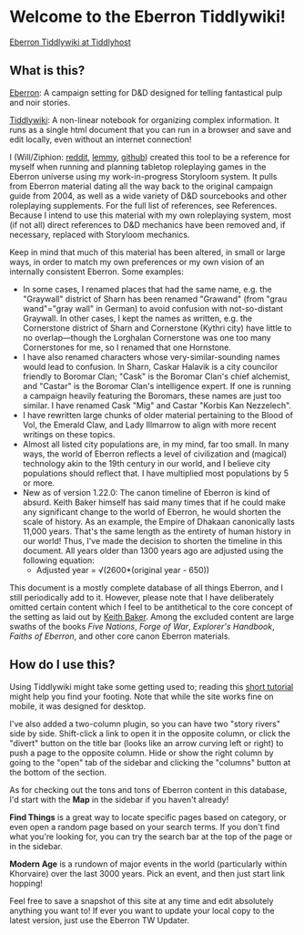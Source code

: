 # Welcome to the Eberron Tiddlywiki!

[Eberron Tiddlywiki at Tiddlyhost](https://eberron.tiddlyhost.com/)

## What is this?

[Eberron](https://en.wikipedia.org/wiki/Eberron): A campaign setting for D&D designed for telling fantastical pulp and noir stories.

[Tiddlywiki](https://tiddlywiki.com/): A non-linear notebook for organizing complex information. It runs as a single html document that you can run in a browser and save and edit locally, even without an internet connection!

I (Will/Ziphion: [reddit](https://www.reddit.com/u/ziphion), [lemmy](https://lemm.ee/u/ziphion), [github](https://github.com/wccbuck)) created this tool to be a reference for myself when running and planning tabletop roleplaying games in the Eberron universe using my work-in-progress Storyloom system. It pulls from Eberron material dating all the way back to the original campaign guide from 2004, as well as a wide variety of D&D sourcebooks and other roleplaying supplements. For the full list of references, see References. Because I intend to use this material with my own roleplaying system, most (if not all) direct references to D&D mechanics have been removed and, if necessary, replaced with Storyloom mechanics.

Keep in mind that much of this material has been altered, in small or large ways, in order to match my own preferences or my own vision of an internally consistent Eberron. Some examples:

* In some cases, I renamed places that had the same name, e.g. the "Graywall" district of Sharn has been renamed "Grawand" (from "grau wand"="gray wall" in German) to avoid confusion with not-so-distant Graywall. In other cases, I kept the names as written, e.g. the Cornerstone district of Sharn and Cornerstone (Kythri city) have little to no overlap—though the Lorghalan Cornerstone was one too many Cornerstones for me, so I renamed that one Hornstone.
* I have also renamed characters whose very-similar-sounding names would lead to confusion. In Sharn, Caskar Halavik is a city councilor friendly to Boromar Clan; "Cask" is the Boromar Clan's chief alchemist, and "Castar" is the Boromar Clan's intelligence expert. If one is running a campaign heavily featuring the Boromars, these names are just too similar. I have renamed Cask "Mig" and Castar "Korbis Kan Nezzelech".
* I have rewritten large chunks of older material pertaining to the Blood of Vol, the Emerald Claw, and Lady Illmarrow to align with more recent writings on these topics.
* Almost all listed city populations are, in my mind, far too small. In many ways, the world of Eberron reflects a level of civilization and (magical) technology akin to the 19th century in our world, and I believe city populations should reflect that. I have multiplied most populations by 5 or more.
* New as of version 1.22.0: The canon timeline of Eberron is kind of absurd. Keith Baker himself has said many times that if he could make any significant change to the world of Eberron, he would shorten the scale of history. As an example, the Empire of Dhakaan canonically lasts 11,000 years. That's the same length as the entirety of human history in our world! Thus, I've made the decision to shorten the timeline in this document. All years older than 1300 years ago are adjusted using the following equation:
    * Adjusted year = √(2600*(original year - 650))

This document is a mostly complete database of all things Eberron, and I still periodically add to it. However, please note that I have deliberately omitted certain content which I feel to be antithetical to the core concept of the setting as laid out by [Keith Baker](http://keith-baker.com). Among the excluded content are large swaths of the books *Five Nations*, *Forge of War*, *Explorer's Handbook*, *Faiths of Eberron*, and other core canon Eberron materials.

## How do I use this?

Using Tiddlywiki might take some getting used to; reading this [short tutorial](https://opensource.com/article/19/2/tiddlywiki) might help you find your footing. Note that while the site works fine on mobile, it was designed for desktop.

I've also added a two-column plugin, so you can have two "story rivers" side by side. Shift-click a link to open it in the opposite column, or click the "divert" button on the title bar (looks like an arrow curving left or right) to push a page to the opposite column. Hide or show the right column by going to the "open" tab of the sidebar and clicking the "columns" button at the bottom of the section.

As for checking out the tons and tons of Eberron content in this database, I'd start with the **Map** in the sidebar if you haven't already!

**Find Things** is a great way to locate specific pages based on category, or even open a random page based on your search terms. If you don't find what you're looking for, you can try the search bar at the top of the page or in the sidebar.

**Modern Age** is a rundown of major events in the world (particularly within Khorvaire) over the last 3000 years. Pick an event, and then just start link hopping!

Feel free to save a snapshot of this site at any time and edit absolutely anything you want to! If ever you want to update your local copy to the latest version, just use the Eberron TW Updater.
